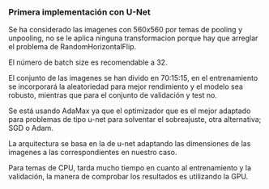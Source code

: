 ### Primera implementación con U-Net

Se ha considerado las imagenes con 560x560 por temas de pooling y unpooling, no se le aplica ninguna transformacion porque hay que arreglar el problema de RandomHorizontalFlip.

El número de batch size es recomendable a 32.

El conjunto de las imagenes se han divido en 70:15:15,
en el entrenamiento se incorporará la aleatoriedad para mejor rendimiento y el modelo sea robusto, mientras que para el conjunto de validación y test no.

Se está usando AdaMax ya que el optimizador que es el mejor adaptado para problemas de tipo u-net para solventar el sobreajuste, otra alternativa; SGD o Adam.

La arquitectura se basa en la de u-net adaptando las dimensiones de las imagenes a las correspondientes en nuestro caso.

Para temas de CPU, tarda mucho tiempo en cuanto al entrenamiento y la validación, la manera de comprobar los resultados es utilizando la GPU.

